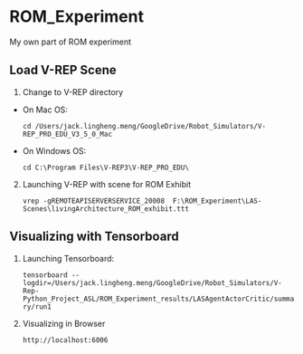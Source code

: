 # ROM_Experiment
My own part of ROM experiment

## Load V-REP Scene
1. Change to V-REP directory
  * On Mac OS:
   
       `cd /Users/jack.lingheng.meng/GoogleDrive/Robot_Simulators/V-REP_PRO_EDU_V3_5_0_Mac`
  * On Windows OS:
  
       `cd C:\Program Files\V-REP3\V-REP_PRO_EDU\`

2. Launching V-REP with scene for ROM Exhibit

   `vrep -gREMOTEAPISERVERSERVICE_20008  F:\ROM_Experiment\LAS-Scenes\livingArchitecture_ROM_exhibit.ttt`



## Visualizing with Tensorboard
1. Launching Tensorboard:

   `tensorboard --logdir=/Users/jack.lingheng.meng/GoogleDrive/Robot_Simulators/V-Rep-Python_Project_ASL/ROM_Experiment_results/LASAgentActorCritic/summary/run1`
2. Visualizing in Browser 

   `http://localhost:6006`
